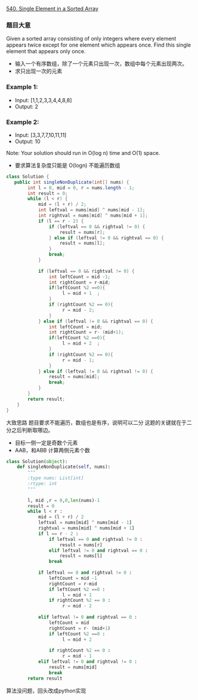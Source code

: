 [540. Single Element in a Sorted Array](https://leetcode.com/problems/single-element-in-a-sorted-array/)
### 题目大意
Given a sorted array consisting of only integers where every element appears twice except for one element which appears once. Find this single element that appears only once.

* 输入一个有序数组，除了一个元素只出现一次，数组中每个元素出现两次。
* 求只出现一次的元素

### Example 1:
* Input: [1,1,2,3,3,4,4,8,8]
* Output: 2
### Example 2:
* Input: [3,3,7,7,10,11,11]
* Output: 10

Note: Your solution should run in O(log n) time and O(1) space.
* 要求算法复杂度只能是 O(logn) 不能遍历数组
~~~java
class Solution {
   public int singleNonDuplicate(int[] nums) {
        int l = 0, mid = 0, r = nums.length - 1;
        int result = 0;
        while (l < r) {
            mid = (l + r) / 2;
            int leftval = nums[mid] ^ nums[mid - 1];
            int rightval = nums[mid] ^ nums[mid + 1];
            if (l == r - 2) {
                if (leftval == 0 && rightval != 0) {
                    result = nums[r];
                } else if (leftval != 0 && rightval == 0) {
                    result = nums[l];
                }
                break;
            }
            
            if (leftval == 0 && rightval != 0) {
                int leftCount = mid -1;
                int rightCount = r-mid; 
                if(leftCount %2 ==0){
                     l = mid + 1  ;
                }
                if (rightCount %2 == 0){
                     r = mid - 2;
                }      
            } else if (leftval != 0 && rightval == 0) {
                int leftCount = mid;
                int rightCount = r- (mid+1); 
                if(leftCount %2 ==0){
                     l = mid + 2  ;
                }
                if (rightCount %2 == 0){
                     r = mid - 1;
                }
            } else if (leftval != 0 && rightval != 0) {
                result = nums[mid];
                break;
            }
        }
        return result;
    }
}
~~~

大致思路
题目要求不能遍历，数组也是有序，说明可以二分
这题的关键就在于二分之后判断取哪边。
* 目标一侧一定是奇数个元素
* AAB，和ABB 计算两侧元素个数

~~~py
class Solution(object):
    def singleNonDuplicate(self, nums):
        """
        :type nums: List[int]
        :rtype: int
        """
        
        l, mid ,r = 0,0,len(nums)-1
        result = 0
        while l < r :
            mid = (l + r) / 2
            leftval = nums[mid] ^ nums[mid - 1]
            rightval = nums[mid] ^ nums[mid + 1]
            if l == r - 2 :
                if leftval == 0 and rightval != 0 :
                    result = nums[r]
                elif leftval != 0 and rightval == 0 :
                    result = nums[l]
                break
                
            if leftval == 0 and rightval != 0 :
                leftCount = mid -1
                rightCount = r-mid
                if leftCount %2 ==0 :
                     l = mid + 1 
                if rightCount %2 == 0 :
                     r = mid - 2
                    
            elif leftval != 0 and rightval == 0 :
                leftCount = mid
                rightCount = r- (mid+1) 
                if leftCount %2 ==0 :
                     l = mid + 2  
        
                if rightCount %2 == 0 :
                     r = mid - 1
            elif leftval != 0 and rightval != 0 :
                result = nums[mid]
                break
        return result   
~~~

算法没问题，回头改成python实现